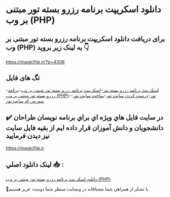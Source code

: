 # دانلود اسکریپت برنامه رزرو بسته تور مبتنی بر وب (PHP)

## برای دریافت دانلود اسکریپت برنامه رزرو بسته تور مبتنی بر وب (PHP) به لینک زیر بروید 👇

https://magicfile.ir/?p=4306

## تگ های فایل

-[اسکریپت برنامه رزرو بسته تور](https://magicfile.ir/product/%d8%a7%d8%b3%da%a9%d8%b1%db%8c%d9%be%d8%aa%d8%a8%d8%b1%d9%86%d8%a7%d9%85%d9%87-%d8%b1%d8%b2%d8%b1%d9%88-%d8%a8%d8%b3%d8%aa%d9%87-%d8%aa%d9%88%d8%b1-%d9%85%d8%a8%d8%aa%d9%86%db%8c-%d8%a8%d8%b1-%d9%88%d8%a8-php/)-[اسکریپت برنامه رزرو بسته تور مبتنی بر وب](https://magicfile.ir/product/%d8%a7%d8%b3%da%a9%d8%b1%db%8c%d9%be%d8%aa%d8%a8%d8%b1%d9%86%d8%a7%d9%85%d9%87-%d8%b1%d8%b2%d8%b1%d9%88-%d8%a8%d8%b3%d8%aa%d9%87-%d8%aa%d9%88%d8%b1-%d9%85%d8%a8%d8%aa%d9%86%db%8c-%d8%a8%d8%b1-%d9%88%d8%a8-php/)-[برنامه رزرو بسته تور مبتنی بر وب (PHP)](https://magicfile.ir/product/%d8%a7%d8%b3%da%a9%d8%b1%db%8c%d9%be%d8%aa%d8%a8%d8%b1%d9%86%d8%a7%d9%85%d9%87-%d8%b1%d8%b2%d8%b1%d9%88-%d8%a8%d8%b3%d8%aa%d9%87-%d8%aa%d9%88%d8%b1-%d9%85%d8%a8%d8%aa%d9%86%db%8c-%d8%a8%d8%b1-%d9%88%d8%a8-php/)-[تور](https://magicfile.ir/product/%d8%a7%d8%b3%da%a9%d8%b1%db%8c%d9%be%d8%aa%d8%a8%d8%b1%d9%86%d8%a7%d9%85%d9%87-%d8%b1%d8%b2%d8%b1%d9%88-%d8%a8%d8%b3%d8%aa%d9%87-%d8%aa%d9%88%d8%b1-%d9%85%d8%a8%d8%aa%d9%86%db%8c-%d8%a8%d8%b1-%d9%88%d8%a8-php/)-[درست کردن سایت تور](https://magicfile.ir/product/%d8%a7%d8%b3%da%a9%d8%b1%db%8c%d9%be%d8%aa%d8%a8%d8%b1%d9%86%d8%a7%d9%85%d9%87-%d8%b1%d8%b2%d8%b1%d9%88-%d8%a8%d8%b3%d8%aa%d9%87-%d8%aa%d9%88%d8%b1-%d9%85%d8%a8%d8%aa%d9%86%db%8c-%d8%a8%d8%b1-%d9%88%d8%a8-php/)-[ساخت سایت تور](https://magicfile.ir/product/%d8%a7%d8%b3%da%a9%d8%b1%db%8c%d9%be%d8%aa%d8%a8%d8%b1%d9%86%d8%a7%d9%85%d9%87-%d8%b1%d8%b2%d8%b1%d9%88-%d8%a8%d8%b3%d8%aa%d9%87-%d8%aa%d9%88%d8%b1-%d9%85%d8%a8%d8%aa%d9%86%db%8c-%d8%a8%d8%b1-%d9%88%d8%a8-php/)-[سورس کد سایت تور](https://magicfile.ir/product/%d8%a7%d8%b3%da%a9%d8%b1%db%8c%d9%be%d8%aa%d8%a8%d8%b1%d9%86%d8%a7%d9%85%d9%87-%d8%b1%d8%b2%d8%b1%d9%88-%d8%a8%d8%b3%d8%aa%d9%87-%d8%aa%d9%88%d8%b1-%d9%85%d8%a8%d8%aa%d9%86%db%8c-%d8%a8%d8%b1-%d9%88%d8%a8-php/)

## ✔️ در سايت فايل هاي ويژه اي براي برنامه نويسان طراحان دانشجويان و دانش آموزان قرار داده ايم از بقيه فايل سايت نيز ديدن فرماييد

https://magicfile.ir


## لينک دانلود اصلي 📥 :

[دانلود اسکریپت برنامه رزرو بسته تور مبتنی بر وب (PHP)](https://magicfile.ir/product/%d8%a7%d8%b3%da%a9%d8%b1%db%8c%d9%be%d8%aa%d8%a8%d8%b1%d9%86%d8%a7%d9%85%d9%87-%d8%b1%d8%b2%d8%b1%d9%88-%d8%a8%d8%b3%d8%aa%d9%87-%d8%aa%d9%88%d8%b1-%d9%85%d8%a8%d8%aa%d9%86%db%8c-%d8%a8%d8%b1-%d9%88%d8%a8-php/) 


🙏با تشکر از همراهي شما مشتاقانه در وبسایت منتظر شما دوست عزیز هستیم

